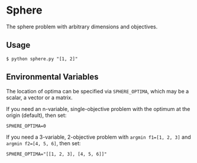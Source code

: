 # Sphere
The sphere problem with arbitrary dimensions and objectives.

## Usage
```
$ python sphere.py "[1, 2]"
```

## Environmental Variables
The location of optima can be specified via `SPHERE_OPTIMA`, which may be a scalar, a vector or a matrix.

If you need an n-variable, single-objective problem with the optimum at the origin (default), then set:
```
SPHERE_OPTIMA=0
```

If you need a 3-variable, 2-objective problem with `argmin f1=[1, 2, 3]` and `argmin f2=[4, 5, 6]`, then set:
```
SPHERE_OPTIMA="[[1, 2, 3], [4, 5, 6]]"
```
